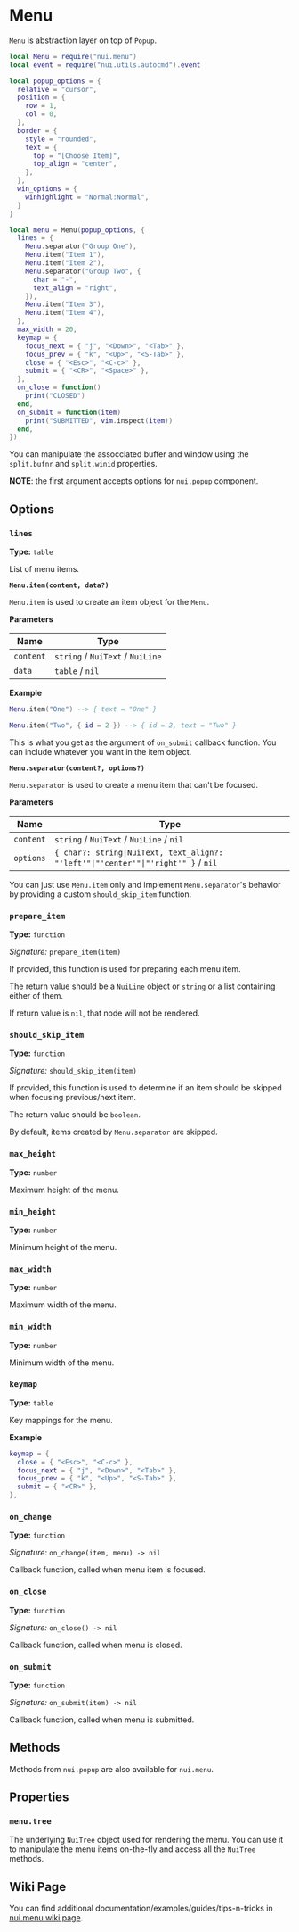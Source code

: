 # Menu

`Menu` is abstraction layer on top of `Popup`.

```lua
local Menu = require("nui.menu")
local event = require("nui.utils.autocmd").event

local popup_options = {
  relative = "cursor",
  position = {
    row = 1,
    col = 0,
  },
  border = {
    style = "rounded",
    text = {
      top = "[Choose Item]",
      top_align = "center",
    },
  },
  win_options = {
    winhighlight = "Normal:Normal",
  }
}

local menu = Menu(popup_options, {
  lines = {
    Menu.separator("Group One"),
    Menu.item("Item 1"),
    Menu.item("Item 2"),
    Menu.separator("Group Two", {
      char = "-",
      text_align = "right",
    }),
    Menu.item("Item 3"),
    Menu.item("Item 4"),
  },
  max_width = 20,
  keymap = {
    focus_next = { "j", "<Down>", "<Tab>" },
    focus_prev = { "k", "<Up>", "<S-Tab>" },
    close = { "<Esc>", "<C-c>" },
    submit = { "<CR>", "<Space>" },
  },
  on_close = function()
    print("CLOSED")
  end,
  on_submit = function(item)
    print("SUBMITTED", vim.inspect(item))
  end,
})
```

You can manipulate the assocciated buffer and window using the
`split.bufnr` and `split.winid` properties.

**NOTE**: the first argument accepts options for `nui.popup` component.

## Options

### `lines`

**Type:** `table`

List of menu items.

**`Menu.item(content, data?)`**

`Menu.item` is used to create an item object for the `Menu`.

**Parameters**

| Name      | Type                             |
| --------- | -------------------------------- |
| `content` | `string` / `NuiText` / `NuiLine` |
| `data`    | `table` / `nil`                  |

**Example**

```lua
Menu.item("One") --> { text = "One" }

Menu.item("Two", { id = 2 }) --> { id = 2, text = "Two" }
```

This is what you get as the argument of `on_submit` callback function.
You can include whatever you want in the item object.

**`Menu.separator(content?, options?)`**

`Menu.separator` is used to create a menu item that can't be focused.

**Parameters**

| Name      | Type                                                                               |
| --------- | ---------------------------------------------------------------------------------- |
| `content` | `string` / `NuiText` / `NuiLine` / `nil`                                           |
| `options` | `{ char?: string\|NuiText, text_align?: "'left'"\|"'center'"\|"'right'" }` / `nil` |

You can just use `Menu.item` only and implement `Menu.separator`'s behavior
by providing a custom `should_skip_item` function.

### `prepare_item`

**Type:** `function`

_Signature:_ `prepare_item(item)`

If provided, this function is used for preparing each menu item.

The return value should be a `NuiLine` object or `string` or a list containing either of them.

If return value is `nil`, that node will not be rendered.

### `should_skip_item`

**Type:** `function`

_Signature:_ `should_skip_item(item)`

If provided, this function is used to determine if an item should be
skipped when focusing previous/next item.

The return value should be `boolean`.

By default, items created by `Menu.separator` are skipped.

### `max_height`

**Type:** `number`

Maximum height of the menu.

### `min_height`

**Type:** `number`

Minimum height of the menu.

### `max_width`

**Type:** `number`

Maximum width of the menu.

### `min_width`

**Type:** `number`

Minimum width of the menu.

### `keymap`

**Type:** `table`

Key mappings for the menu.

**Example**

```lua
keymap = {
  close = { "<Esc>", "<C-c>" },
  focus_next = { "j", "<Down>", "<Tab>" },
  focus_prev = { "k", "<Up>", "<S-Tab>" },
  submit = { "<CR>" },
},
```

### `on_change`

**Type:** `function`

_Signature:_ `on_change(item, menu) -> nil`

Callback function, called when menu item is focused.

### `on_close`

**Type:** `function`

_Signature:_ `on_close() -> nil`

Callback function, called when menu is closed.

### `on_submit`

**Type:** `function`

_Signature:_ `on_submit(item) -> nil`

Callback function, called when menu is submitted.

## Methods

Methods from `nui.popup` are also available for `nui.menu`.

## Properties

### `menu.tree`

The underlying `NuiTree` object used for rendering the menu. You can use it to
manipulate the menu items on-the-fly and access all the `NuiTree` methods.

## Wiki Page

You can find additional documentation/examples/guides/tips-n-tricks in [nui.menu wiki page](https://github.com/MunifTanjim/nui.nvim/wiki/nui.menu).

<!-- vim: set ft=markdown: -->